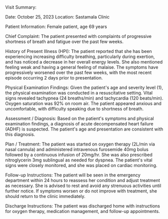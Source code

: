 Visit Summary:

Date: October 25, 2023
Location: Sastamala Clinic

Patient Information:
Female patient, age 69 years

Chief Complaint:
The patient presented with complaints of progressive shortness of breath and fatigue over the past few weeks.

History of Present Illness (HPI):
The patient reported that she has been experiencing increasing difficulty breathing, particularly during exertion, and has noticed a decrease in her overall energy levels. She also mentioned feeling weak and having a general feeling of malaise. The symptoms have progressively worsened over the past few weeks, with the most recent episode occurring 2 days prior to presentation.

Physical Examination Findings:
Given the patient's age and severity level (1), the physical examination was conducted in a resuscitative setting. Vital signs revealed tachypnea (24 breaths/min) and tachycardia (120 beats/min). Oxygen saturation was 92% on room air. The patient appeared anxious and uncomfortable, with difficulty speaking due to shortness of breath.

Assessment / Diagnosis:
Based on the patient's symptoms and physical examination findings, a diagnosis of acute decompensated heart failure (ADHF) is suspected. The patient's age and presentation are consistent with this diagnosis.

Plan / Treatment:
The patient was started on oxygen therapy (2L/min via nasal cannula) and administered intravenous furosemide 40mg bolus followed by a continuous infusion of 20mg/hr. She was also prescribed nitroglycerin 3mg sublingual as needed for dyspnea. The patient's vital signs were closely monitored, and she was placed on cardiac monitoring.

Follow-up Instructions:
The patient will be seen in the emergency department within 24 hours to reassess her condition and adjust treatment as necessary. She is advised to rest and avoid any strenuous activities until further notice. If symptoms worsen or do not improve with treatment, she should return to the clinic immediately.

Discharge Instructions:
The patient was discharged home with instructions for oxygen therapy, medication management, and follow-up appointments.